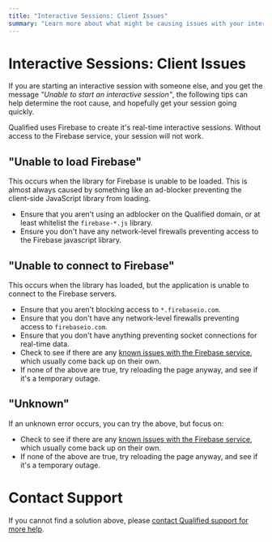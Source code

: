 ```yaml
---
title: "Interactive Sessions: Client Issues"
summary: "Learn more about what might be causing issues with your interactive session"
---
```


# Interactive Sessions: Client Issues

If you are starting an interactive session with someone else, and you get the message _"Unable to start an interactive session"_, the following tips can help determine the root cause, and hopefully get your session going quickly.

Qualified uses Firebase to create it's real-time interactive sessions. Without access to the Firebase service, your session will not work.

## "Unable to load Firebase"

This occurs when the library for Firebase is unable to be loaded. This is almost always caused by something like an ad-blocker preventing the client-side JavaScript library from loading.

* Ensure that you aren't using an adblocker on the Qualified domain, or at least whitelist the `firebase-*.js` library.
* Ensure you don't have any network-level firewalls preventing access to the Firebase javascript library.

## "Unable to connect to Firebase"

This occurs when the library has loaded, but the application is unable to connect to the Firebase servers.

* Ensure that you aren't blocking access to `*.firebaseio.com`.
* Ensure that you don't have any network-level firewalls preventing access to `firebaseio.com`.
* Ensure that you don't have anything preventing socket connections for real-time data.
* Check to see if there are any [known issues with the Firebase service](https://status.firebase.google.com/), which usually come back up on their own.
* If none of the above are true, try reloading the page anyway, and see if it's a temporary outage.

## "Unknown"

If an unknown error occurs, you can try the above, but focus on:

* Check to see if there are any [known issues with the Firebase service](https://status.firebase.google.com/), which usually come back up on their own.
* If none of the above are true, try reloading the page anyway, and see if it's a temporary outage.

# Contact Support

If you cannot find a solution above, please [contact Qualified support for more help](mailto:team@qualified.io?subject=Interactive%20Session%20Issues).
